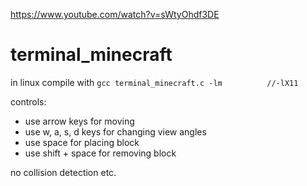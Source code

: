 https://www.youtube.com/watch?v=sWtyOhdf3DE

# terminal_minecraft

in linux compile with
`gcc terminal_minecraft.c -lm          //-lX11`

controls:
- use arrow keys for moving
- use w, a, s, d keys for changing view angles
- use space for placing block
- use shift + space for removing block

no collision detection etc.
